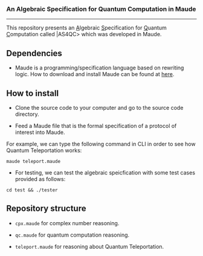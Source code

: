 ### An Algebraic Specification for Quantum Computation in Maude
---
This repository presents an <u>A</u>lgebraic <u>S</u>pecification for <u>Q</u>uantum <u>C</u>omputation called |AS4QC> which was developed in Maude.

## Dependencies
- Maude is a programming/specification language based on rewriting logic. How to download and install Maude can be found at [here](http://maude.cs.illinois.edu/w/index.php/The_Maude_System).

## How to install
- Clone the source code to your computer and go to the source code directory.

- Feed a Maude file that is the formal specification of a protocol of interest into Maude.

For example, we can type the following command in CLI in order to see how Quantum Teleportation works:

```console
maude teleport.maude
```

- For testing, we can test the algebraic speicfication with some test cases provided as follows:

```console
cd test && ./tester
```

## Repository structure
- `cpx.maude` for complex number reasoning.

- `qc.maude` for quantum computation reasoning.

- `teleport.maude` for reasoning about Quantum Teleportation.
